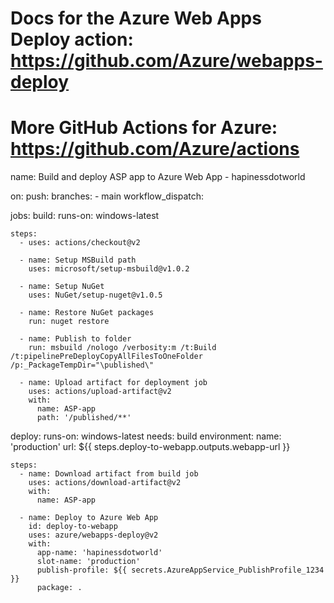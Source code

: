 # Docs for the Azure Web Apps Deploy action: https://github.com/Azure/webapps-deploy
# More GitHub Actions for Azure: https://github.com/Azure/actions

name: Build and deploy ASP app to Azure Web App - hapinessdotworld

on:
  push:
    branches:
      - main
  workflow_dispatch:

jobs:
  build:
    runs-on: windows-latest

    steps:
      - uses: actions/checkout@v2

      - name: Setup MSBuild path
        uses: microsoft/setup-msbuild@v1.0.2

      - name: Setup NuGet
        uses: NuGet/setup-nuget@v1.0.5

      - name: Restore NuGet packages
        run: nuget restore

      - name: Publish to folder
        run: msbuild /nologo /verbosity:m /t:Build /t:pipelinePreDeployCopyAllFilesToOneFolder /p:_PackageTempDir="\published\"

      - name: Upload artifact for deployment job
        uses: actions/upload-artifact@v2
        with:
          name: ASP-app
          path: '/published/**'

  deploy:
    runs-on: windows-latest
    needs: build
    environment:
      name: 'production'
      url: ${{ steps.deploy-to-webapp.outputs.webapp-url }}

    steps:
      - name: Download artifact from build job
        uses: actions/download-artifact@v2
        with:
          name: ASP-app

      - name: Deploy to Azure Web App
        id: deploy-to-webapp
        uses: azure/webapps-deploy@v2
        with:
          app-name: 'hapinessdotworld'
          slot-name: 'production'
          publish-profile: ${{ secrets.AzureAppService_PublishProfile_1234 }}
          package: .
